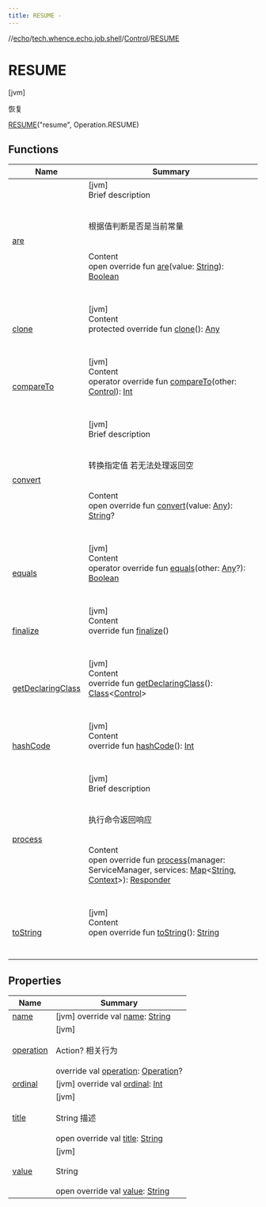 ```yaml
---
title: RESUME -
---
```

//[echo](../../../index.md)/[tech.whence.echo.job.shell](../../index.md)/[Control](../index.md)/[RESUME](index.md)



# RESUME  
 [jvm] 

恢复

[RESUME](index.md)("resume", Operation.RESUME)  
  
   


## Functions  
  
|  Name|  Summary| 
|---|---|
| [are](../../../tech.whence.echo.container.constant/-string-const/are.md)| [jvm]  <br>Brief description  <br><br><br>根据值判断是否是当前常量<br><br>  <br>Content  <br>open override fun [are](../../../tech.whence.echo.container.constant/-string-const/are.md)(value: [String](https://kotlinlang.org/api/latest/jvm/stdlib/kotlin/-string/index.html)): [Boolean](https://kotlinlang.org/api/latest/jvm/stdlib/kotlin/-boolean/index.html)  <br><br><br>
| [clone](../../../tech.whence.echo.webclient.response/-response-mocker/-purpose/-p-a-r-s-e-d/index.md#kotlin/Enum/clone/#/PointingToDeclaration/)| [jvm]  <br>Content  <br>protected override fun [clone](../../../tech.whence.echo.webclient.response/-response-mocker/-purpose/-p-a-r-s-e-d/index.md#kotlin/Enum/clone/#/PointingToDeclaration/)(): [Any](https://kotlinlang.org/api/latest/jvm/stdlib/kotlin/-any/index.html)  <br><br><br>
| [compareTo](../-s-t-a-t-u-s/index.md#kotlin/Enum/compareTo/#tech.whence.echo.job.shell.Control/PointingToDeclaration/)| [jvm]  <br>Content  <br>operator override fun [compareTo](../-s-t-a-t-u-s/index.md#kotlin/Enum/compareTo/#tech.whence.echo.job.shell.Control/PointingToDeclaration/)(other: [Control](../index.md)): [Int](https://kotlinlang.org/api/latest/jvm/stdlib/kotlin/-int/index.html)  <br><br><br>
| [convert](../../../tech.whence.echo.container.constant/-string-const/convert.md)| [jvm]  <br>Brief description  <br><br><br>转换指定值 若无法处理返回空<br><br>  <br>Content  <br>open override fun [convert](../../../tech.whence.echo.container.constant/-string-const/convert.md)(value: [Any](https://kotlinlang.org/api/latest/jvm/stdlib/kotlin/-any/index.html)): [String](https://kotlinlang.org/api/latest/jvm/stdlib/kotlin/-string/index.html)?  <br><br><br>
| [equals](../../../tech.whence.echo.webclient.response/-response-mocker/-purpose/-p-a-r-s-e-d/index.md#kotlin/Enum/equals/#kotlin.Any?/PointingToDeclaration/)| [jvm]  <br>Content  <br>operator override fun [equals](../../../tech.whence.echo.webclient.response/-response-mocker/-purpose/-p-a-r-s-e-d/index.md#kotlin/Enum/equals/#kotlin.Any?/PointingToDeclaration/)(other: [Any](https://kotlinlang.org/api/latest/jvm/stdlib/kotlin/-any/index.html)?): [Boolean](https://kotlinlang.org/api/latest/jvm/stdlib/kotlin/-boolean/index.html)  <br><br><br>
| [finalize](../../../tech.whence.echo.webclient.response/-response-mocker/-purpose/-p-a-r-s-e-d/index.md#kotlin/Enum/finalize/#/PointingToDeclaration/)| [jvm]  <br>Content  <br>override fun [finalize](../../../tech.whence.echo.webclient.response/-response-mocker/-purpose/-p-a-r-s-e-d/index.md#kotlin/Enum/finalize/#/PointingToDeclaration/)()  <br><br><br>
| [getDeclaringClass](../../../tech.whence.echo.webclient.response/-response-mocker/-purpose/-p-a-r-s-e-d/index.md#kotlin/Enum/getDeclaringClass/#/PointingToDeclaration/)| [jvm]  <br>Content  <br>override fun [getDeclaringClass](../../../tech.whence.echo.webclient.response/-response-mocker/-purpose/-p-a-r-s-e-d/index.md#kotlin/Enum/getDeclaringClass/#/PointingToDeclaration/)(): [Class](https://docs.oracle.com/javase/8/docs/api/java/lang/Class.html)<[Control](../index.md)>  <br><br><br>
| [hashCode](../../../tech.whence.echo.webclient.response/-response-mocker/-purpose/-p-a-r-s-e-d/index.md#kotlin/Enum/hashCode/#/PointingToDeclaration/)| [jvm]  <br>Content  <br>override fun [hashCode](../../../tech.whence.echo.webclient.response/-response-mocker/-purpose/-p-a-r-s-e-d/index.md#kotlin/Enum/hashCode/#/PointingToDeclaration/)(): [Int](https://kotlinlang.org/api/latest/jvm/stdlib/kotlin/-int/index.html)  <br><br><br>
| [process](../process.md)| [jvm]  <br>Brief description  <br><br><br>执行命令返回响应<br><br>  <br>Content  <br>open override fun [process](../process.md)(manager: ServiceManager, services: [Map](https://kotlinlang.org/api/latest/jvm/stdlib/kotlin.collections/-map/index.html)<[String](https://kotlinlang.org/api/latest/jvm/stdlib/kotlin/-string/index.html), [Context](../../-context/index.md)>): [Responder](../../-responder/index.md)  <br><br><br>
| [toString](../../../tech.whence.echo.webclient.response/-response-mocker/-purpose/-p-a-r-s-e-d/index.md#kotlin/Enum/toString/#/PointingToDeclaration/)| [jvm]  <br>Content  <br>open override fun [toString](../../../tech.whence.echo.webclient.response/-response-mocker/-purpose/-p-a-r-s-e-d/index.md#kotlin/Enum/toString/#/PointingToDeclaration/)(): [String](https://kotlinlang.org/api/latest/jvm/stdlib/kotlin/-string/index.html)  <br><br><br>


## Properties  
  
|  Name|  Summary| 
|---|---|
| [name](index.md#tech.whence.echo.job.shell/Control.RESUME/name/#/PointingToDeclaration/)|  [jvm] override val [name](index.md#tech.whence.echo.job.shell/Control.RESUME/name/#/PointingToDeclaration/): [String](https://kotlinlang.org/api/latest/jvm/stdlib/kotlin/-string/index.html)   <br>
| [operation](index.md#tech.whence.echo.job.shell/Control.RESUME/operation/#/PointingToDeclaration/)|  [jvm] <br><br>Action? 相关行为<br><br>override val [operation](index.md#tech.whence.echo.job.shell/Control.RESUME/operation/#/PointingToDeclaration/): [Operation](../../-operation/index.md)?   <br>
| [ordinal](index.md#tech.whence.echo.job.shell/Control.RESUME/ordinal/#/PointingToDeclaration/)|  [jvm] override val [ordinal](index.md#tech.whence.echo.job.shell/Control.RESUME/ordinal/#/PointingToDeclaration/): [Int](https://kotlinlang.org/api/latest/jvm/stdlib/kotlin/-int/index.html)   <br>
| [title](index.md#tech.whence.echo.job.shell/Control.RESUME/title/#/PointingToDeclaration/)|  [jvm] <br><br>String 描述<br><br>open override val [title](index.md#tech.whence.echo.job.shell/Control.RESUME/title/#/PointingToDeclaration/): [String](https://kotlinlang.org/api/latest/jvm/stdlib/kotlin/-string/index.html)   <br>
| [value](index.md#tech.whence.echo.job.shell/Control.RESUME/value/#/PointingToDeclaration/)|  [jvm] <br><br>String<br><br>open override val [value](index.md#tech.whence.echo.job.shell/Control.RESUME/value/#/PointingToDeclaration/): [String](https://kotlinlang.org/api/latest/jvm/stdlib/kotlin/-string/index.html)   <br>

